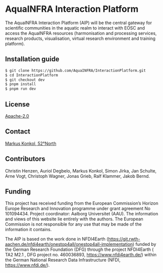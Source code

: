 # AquaINFRA Interaction Platform
The AquaINFRA Interaction Platform (AIP) will be the central gateway for scientific communities in the aquatic realm to interact with EOSC and access the AquaINFRA resources (harmonisation and processing services, research products, visualisation, virtual research environment and training platform).

## Installation guide

```bash
$ git clone https://github.com/AquaINFRA/InteractionPlatform.git
$ cd InteractionPlatform
$ git checkout dev
$ pnpm install
$ pnpm run dev
```

## License

[Apache-2.0](https://www.apache.org/licenses/LICENSE-2.0)

## Contact

[Markus Konkol, 52°North](m.konkol@52north.org)

## Contributors

Christin Henzen, Auriol Degbelo, Markus Konkol, Simon Jirka, Jan Schulte, Arne Vogt, Christoph Wagner, Jonas Grieb, Ralf Klammer, Jakob Bernd.

## Funding
This project has received funding from the European Commission’s Horizon Europe Research and Innovation programme under grant agreement No 101094434. Project coordinator: Aalborg Universitet (AAU). The information and views of this website lie entirely with the authors. The European Commission is not responsible for any use that may be made of the information it contains.

The AIP is based on the work done in NFDI4Earth (https://git.rwth-aachen.de/nfdi4earth/onestop4all/onestop4all-implementation) funded by the German Research Foundation (DFG) through the project NFDI4Earth ( TA2 M2.1 , DFG project no. 460036893, https://www.nfdi4earth.de/) within the German National Research Data Infrastructure (NFDI, https://www.nfdi.de/). 
